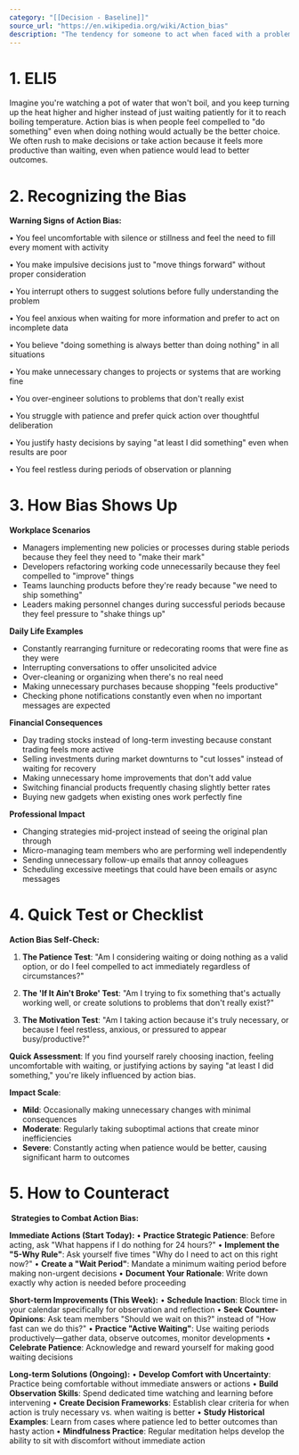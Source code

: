 ```yaml
---
category: "[[Decision - Baseline]]"
source_url: "https://en.wikipedia.org/wiki/Action_bias"
description: "The tendency for someone to act when faced with a problem even when inaction would be more effective or to act when no evident problem exists"
---
```


# 1. ELI5

Imagine you're watching a pot of water that won't boil, and you keep turning up the heat higher and higher instead of just waiting patiently for it to reach boiling temperature. Action bias is when people feel compelled to "do something" even when doing nothing would actually be the better choice. We often rush to make decisions or take action because it feels more productive than waiting, even when patience would lead to better outcomes.

# 2. Recognizing the Bias

**Warning Signs of Action Bias:**

• You feel uncomfortable with silence or stillness and feel the need to fill every moment with activity

• You make impulsive decisions just to "move things forward" without proper consideration

• You interrupt others to suggest solutions before fully understanding the problem

• You feel anxious when waiting for more information and prefer to act on incomplete data

• You believe "doing something is always better than doing nothing" in all situations

• You make unnecessary changes to projects or systems that are working fine

• You over-engineer solutions to problems that don't really exist

• You struggle with patience and prefer quick action over thoughtful deliberation

• You justify hasty decisions by saying "at least I did something" even when results are poor

• You feel restless during periods of observation or planning

# 3. How Bias Shows Up

**Workplace Scenarios**
- Managers implementing new policies or processes during stable periods because they feel they need to "make their mark"
- Developers refactoring working code unnecessarily because they feel compelled to "improve" things
- Teams launching products before they're ready because "we need to ship something"
- Leaders making personnel changes during successful periods because they feel pressure to "shake things up"

**Daily Life Examples**
- Constantly rearranging furniture or redecorating rooms that were fine as they were
- Interrupting conversations to offer unsolicited advice
- Over-cleaning or organizing when there's no real need
- Making unnecessary purchases because shopping "feels productive"
- Checking phone notifications constantly even when no important messages are expected

**Financial Consequences**
- Day trading stocks instead of long-term investing because constant trading feels more active
- Selling investments during market downturns to "cut losses" instead of waiting for recovery
- Making unnecessary home improvements that don't add value
- Switching financial products frequently chasing slightly better rates
- Buying new gadgets when existing ones work perfectly fine

**Professional Impact**
- Changing strategies mid-project instead of seeing the original plan through
- Micro-managing team members who are performing well independently
- Sending unnecessary follow-up emails that annoy colleagues
- Scheduling excessive meetings that could have been emails or async messages

# 4. Quick Test or Checklist

**Action Bias Self-Check:**

1. **The Patience Test**: "Am I considering waiting or doing nothing as a valid option, or do I feel compelled to act immediately regardless of circumstances?"

2. **The 'If It Ain't Broke' Test**: "Am I trying to fix something that's actually working well, or create solutions to problems that don't really exist?"

3. **The Motivation Test**: "Am I taking action because it's truly necessary, or because I feel restless, anxious, or pressured to appear busy/productive?"

**Quick Assessment**: If you find yourself rarely choosing inaction, feeling uncomfortable with waiting, or justifying actions by saying "at least I did something," you're likely influenced by action bias.

**Impact Scale**:
- **Mild**: Occasionally making unnecessary changes with minimal consequences
- **Moderate**: Regularly taking suboptimal actions that create minor inefficiencies
- **Severe**: Constantly acting when patience would be better, causing significant harm to outcomes

# 5. How to Counteract

**️ Strategies to Combat Action Bias:**

**Immediate Actions (Start Today):**
• **Practice Strategic Patience**: Before acting, ask "What happens if I do nothing for 24 hours?"
• **Implement the "5-Why Rule"**: Ask yourself five times "Why do I need to act on this right now?"
• **Create a "Wait Period"**: Mandate a minimum waiting period before making non-urgent decisions
• **Document Your Rationale**: Write down exactly why action is needed before proceeding

**Short-term Improvements (This Week):**
• **Schedule Inaction**: Block time in your calendar specifically for observation and reflection
• **Seek Counter-Opinions**: Ask team members "Should we wait on this?" instead of "How fast can we do this?"
• **Practice "Active Waiting"**: Use waiting periods productively—gather data, observe outcomes, monitor developments
• **Celebrate Patience**: Acknowledge and reward yourself for making good waiting decisions

**Long-term Solutions (Ongoing):**
• **Develop Comfort with Uncertainty**: Practice being comfortable without immediate answers or actions
• **Build Observation Skills**: Spend dedicated time watching and learning before intervening
• **Create Decision Frameworks**: Establish clear criteria for when action is truly necessary vs. when waiting is better
• **Study Historical Examples**: Learn from cases where patience led to better outcomes than hasty action
• **Mindfulness Practice**: Regular meditation helps develop the ability to sit with discomfort without immediate action

